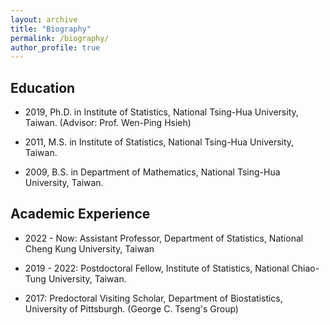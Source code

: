```yaml
---
layout: archive
title: "Biography"
permalink: /biography/
author_profile: true
---
```


Education
------
 * 2019, Ph.D. in Institute of Statistics, National Tsing-Hua University, Taiwan. (Advisor: Prof. Wen-Ping Hsieh) 

 * 2011, M.S. in Institute of Statistics, National Tsing-Hua University, Taiwan. 

 * 2009, B.S. in  Department of Mathematics, National Tsing-Hua University, Taiwan.

Academic Experience
------
 * 2022 - Now: Assistant Professor, Department of Statistics, National Cheng Kung University, Taiwan

 * 2019 - 2022: Postdoctoral Fellow, Institute of Statistics, National Chiao-Tung University, Taiwan.

 * 2017: Predoctoral Visiting Scholar, Department of Biostatistics, University of Pittsburgh. (George C. Tseng's Group)